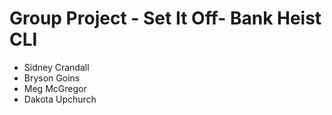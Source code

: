 # Group Project - Set It Off- Bank Heist CLI
* Sidney Crandall
* Bryson Goins
* Meg McGregor
* Dakota Upchurch

